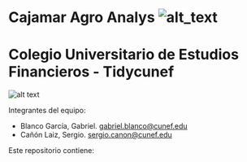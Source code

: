 # Cajamar Agro Analys ![alt_text](https://www.hotelesdealicante.org/wp-content/uploads/2020/03/Logo-Cajamar4-1024x483.jpg)
# Colegio Universitario de Estudios Financieros - Tidycunef

![alt text](http://trescomweb.es/smartresidences/wp-content/uploads/2016/03/imagen-universidad-_0016_Objeto-inteligente-vectorial.jpg)

Integrantes del equipo:
- Blanco García, Gabriel. gabriel.blanco@cunef.edu
- Cañón Laiz, Sergio. sergio.canon@cunef.edu

Este repositorio contiene:

